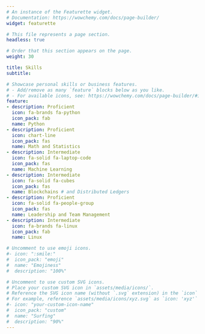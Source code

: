 ```yaml
---
# An instance of the Featurette widget.
# Documentation: https://wowchemy.com/docs/page-builder/
widget: featurette

# This file represents a page section.
headless: true

# Order that this section appears on the page.
weight: 30

title: Skills
subtitle:

# Showcase personal skills or business features.
# - Add/remove as many `feature` blocks below as you like.
# - For available icons, see: https://wowchemy.com/docs/page-builder/#icons
feature:
- description: Proficient
  icon: fa-brands fa-python
  icon_pack: fab
  name: Python
- description: Proficient
  icon: chart-line
  icon_pack: fas
  name: Math and Statistics
- description: Intermediate
  icon: fa-solid fa-laptop-code
  icon_pack: fas
  name: Machine Learning
- description: Intermediate
  icon: fa-solid fa-cubes
  icon_pack: fas
  name: Blockchains # and Distributed Ledgers
- description: Proficient
  icon: fa-solid fa-people-group
  icon_pack: fas
  name: Leadership and Team Management
- description: Intermediate
  icon: fa-brands fa-linux
  icon_pack: fab
  name: Linux

# Uncomment to use emoji icons.
#- icon: ":smile:"
#  icon_pack: "emoji"
#  name: "Emojiness"
#  description: "100%"  

# Uncomment to use custom SVG icons.
# Place your custom SVG icon in `assets/media/icons/`.
# Reference the SVG icon name (without `.svg` extension) in the `icon` field.
# For example, reference `assets/media/icons/xyz.svg` as `icon: 'xyz'`
#- icon: "your-custom-icon-name"
#  icon_pack: "custom"
#  name: "Surfing"
#  description: "90%"
---
```

